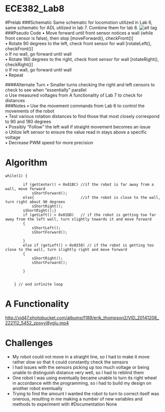 ECE382_Lab8
===========
#Prelab
###Schematic
Same schematic for locomotion utilized in Lab 6, same schematic for ADL utilized in lab 7.  Combine them for lab 8.
![alt tag](http://i47.photobucket.com/albums/f189/erik_thompson2/IMG_20141212_155614_0811_zpsf01f22aa.jpg
 "TO-220 Config")
###Pseudo Code
•	Move forward until front sensor notices a wall (while front censor is false), then stop [moveForward(), checkFront()]   
•	Rotate 90 degrees to the left, check front sensor for wall [rotateLeft(), checkFront()]   
o	If no wall, go forward until wall   
•	Rotate 180 degrees to the right, check front sensor for wall [rotateRight(), checkRight()]    
o	If no wall, go forward until wall   
•	Repeat    

####Alternate Turn
•	Smaller turns checking the right and left censors to check to see when “essentially” parallel   
o	Use measured voltages from A functionality of Lab 7 to check for distances    
###Notes
•	Use the movement commands from Lab 6 to control the movements of the robot    
•	Test various rotation distances to find those that most closely correspond to 90 and 180 degrees    
•	Possibly “Follow” the left wall if straight movement becomes an issue   
o	Utilize left sensor to ensure the value read in stays above a specific voltage    
•	Decrease PWM speed for more precision   

# Algorithm
~~~
while(1) {

		if (getCenter() < 0x01BC) //if the robot is far away from a wall, move forward
			sShortForward();
		else{                     //if the robot is close to the wall, turn right about 90 degrees
			sShortRight();
		sShortRight();}
		if (getLeft() < 0x01DD)   // if the robot is getting too far away from the left wall, turn slightly towards it and move forward
		{
			sShortLeft();
			sShortForward();

		}
		else if (getLeft() > 0x0250) // if the robot is getting too close to the wall, turn slightly right and move forward
		{
			sShortRight();
			sShortForward();

		}


	} // end infinite loop
~~~
# A Functionality
http://vid47.photobucket.com/albums/f189/erik_thompson2/VID_20141208_222112_5452_zpsyyl8yglu.mp4

# Challenges
- My robot could not move in a straight line, so I had to make it move rather slow so that it could constantly check the sensors
- I had issues with the sensors picking up too much voltage or being unable to distinguish distance very well, so I had to reblind them
- One robot I was using eventually became unable to turn its right wheel in accordance with the programming, so i had to build my design on another robot eventually
- Trying to find the amount I wanted the robot to turn to correct itself was onerous, resulting in me making a number of new variables and methods to experiment with
#Documentation
None
